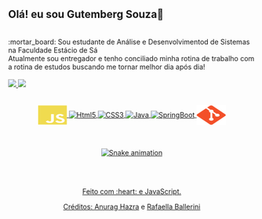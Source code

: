 ## Olá! eu sou Gutemberg Souza👋
<br>
:mortar_board: Sou estudante de Análise e Desenvolvimentod de Sistemas na Faculdade Estácio de Sá 
<br> Atualmente sou entregador e tenho conciliado minha rotina de trabalho com a rotina de estudos buscando me tornar melhor dia após dia!
<br><br>
<div>
  <a href="https://github.com/GutembergSouza">
  <img height="170em" src="https://github-readme-stats.vercel.app/api?username=GutembergSouza&amp;show_icons=true&amp;theme=dracula&amp;include_all_commits=true&amp;count_private=true" style="max-width: 100%;">  
  <img height="170em" src="https://github-readme-stats.vercel.app/api/top-langs/?username=GutembergSouza&amp;layout=compact&amp;langs_count=7&amp;theme=dracula" style="max-width: 100%;">

</div><br><br>


<div align="center" valign="top"> 
  <img align="center" alt="Js" height="40" width="60" src="https://raw.githubusercontent.com/devicons/devicon/master/icons/javascript/javascript-plain.svg">
  <img align="center" alt="Html5" height="40" width="60" src="https://cdn.jsdelivr.net/gh/devicons/devicon/icons/html5/html5-original.svg" />       
  <img align="center" alt="CSS3" height="40" width="60" src="https://cdn.jsdelivr.net/gh/devicons/devicon/icons/css3/css3-original.svg" />          
  <img align="center" alt="Java" height="40" width="60" src="https://cdn.jsdelivr.net/gh/devicons/devicon/icons/java/java-original.svg" />
  <img align="center" alt="SpringBoot" height="40" width="60" src="https://cdn.jsdelivr.net/gh/devicons/devicon/icons/spring/spring-original.svg" />
  <img align="center" alt="Git" height="40" width="60" src="https://raw.githubusercontent.com/devicons/devicon/master/icons/git/git-original.svg">
</div>
  <br><br>

<div align="center">
  
  ![Snake animation](https://github.com/GutembergSouza/GutembergSouza/blob/output/github-contribution-grid-snake.svg)
  
</div>
  <br><br>

<div align="center">
  <p>Feito com :heart: e JavaScript.</p>
  <p>Créditos: <a href="https://github.com/anuraghazra/github-readme-stats">Anurag Hazra</a> e <a href="https://github.com/rafaballerini">Rafaella Ballerini</a></p>
</div>
